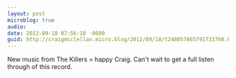 ```yaml
---
layout: post
microblog: true
audio: 
date: 2012-09-18 07:56:18 -0600
guid: http://craigmcclellan.micro.blog/2012/09/18/t248057865791733760.html
---
```

New music from The Killers = happy Craig. Can't wait to get a full listen through of this record.
